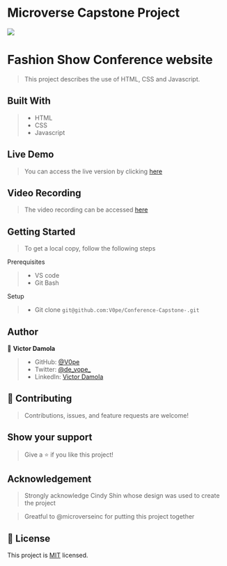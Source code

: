 # Microverse Capstone Project
![](https://img.shields.io/badge/Microverse-blueviolet)

# Fashion Show Conference website

> This project describes the use of HTML, CSS and Javascript. 


## Built With

>- HTML
>- CSS
>- Javascript

## Live Demo

> You can access the live version by clicking [here](https://v0pe.github.io/Conference-Capstone-/)

## Video Recording 

> The video recording can be accessed [here](https://www.loom.com/share/7b71647e52b245e29fbbc9ee4f2f04ff)


## Getting Started
> To get a local copy, follow the following steps

Prerequisites
>- VS code 
>- Git Bash

Setup
>- Git clone `git@github.com:V0pe/Conference-Capstone-.git`


## Author

👤 **Victor Damola**

>- GitHub: [@V0pe](https://github.com/V0pe)
>- Twitter: [@de_vope_](https://twitter.com/de_vope)
>- LinkedIn: [Victor Damola](https://linkedin.com/in/victor-damola-aderibigbe-27931ab0)

## 🤝 Contributing

>Contributions, issues, and feature requests are welcome!

## Show your support

>Give a ⭐️ if you like this project!

## Acknowledgement

>Strongly acknowledge Cindy Shin whose design was used to create the project

>Greatful to @microverseinc for putting this project together

## 📝 License

This project is [MIT](./MIT.md) licensed.
